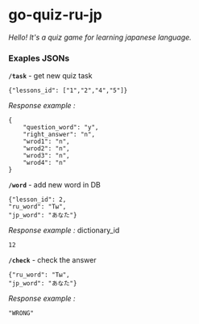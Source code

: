 # go-quiz-ru-jp

*Hello!*
*It's a quiz game for learning japanese language.*

### Exaples JSONs

**`/task`** - get new quiz task
```
{"lessons_id": ["1","2","4","5"]}
```
*Response example :*  
```
{
    "question_word": "y",
    "right_answer": "n",
    "wrod1": "n",
    "wrod2": "n",
    "wrod3": "n",
    "wrod4": "n"
}
```
**`/word`** - add new word in DB
```
{"lesson_id": 2,
"ru_word": "Ты",
"jp_word": "あなた"}
```
*Response example :*
dictionary_id
```
12
```
**`/check`** - check the answer
```
{"ru_word": "Ты",
"jp_word": "あなた"}
```
*Response example :* 
```
"WRONG"
```